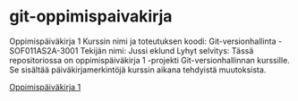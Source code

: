 # git-oppimispaivakirja
Oppimispäiväkirja 1
Kurssin nimi ja toteutuksen koodi: Git-versionhallinta - SOF011AS2A-3001
Tekijän nimi: Jussi eklund
Lyhyt selvitys: Tässä repositoriossa on oppimispäiväkirja 1 -projekti Git-versionhallinnan kurssille. Se sisältää päiväkirjamerkintöjä kurssin aikana tehdyistä muutoksista. 

[Oppimispäiväkirja 1](https://github.com/JussiEklund/JusaboxGitkurssi/tree/paivakirja1)
